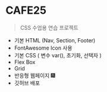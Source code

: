 # CAFE25

> CSS 수업용 연습 프로젝트 

+ 기본 HTML (Nav, Section, Footer)
+ FontAwesome Icon 사용
+ 기본 CSS ( 변수 var(), 초기화, 선택자 )
+ Flex Box
+ Grid 
+ 반응형 웹페이지 🎆
+ 깃허브 배포